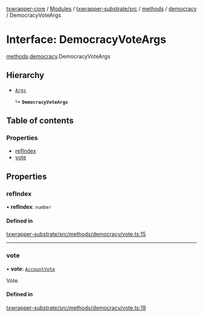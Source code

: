 [txwrapper-core](../README.md) / [Modules](../modules.md) / [txwrapper-substrate/src](../modules/txwrapper_substrate_src.md) / [methods](../modules/txwrapper_substrate_src.methods.md) / [democracy](../modules/txwrapper_substrate_src.methods.democracy.md) / DemocracyVoteArgs

# Interface: DemocracyVoteArgs

[methods](../modules/txwrapper_substrate_src.methods.md).[democracy](../modules/txwrapper_substrate_src.methods.democracy.md).DemocracyVoteArgs

## Hierarchy

- [`Args`](../modules/txwrapper_core_src.md#args)

  ↳ **`DemocracyVoteArgs`**

## Table of contents

### Properties

- [refIndex](txwrapper_substrate_src.methods.democracy.DemocracyVoteArgs.md#refindex)
- [vote](txwrapper_substrate_src.methods.democracy.DemocracyVoteArgs.md#vote)

## Properties

### refIndex

• **refIndex**: `number`

#### Defined in

[txwrapper-substrate/src/methods/democracy/vote.ts:15](https://github.com/paritytech/txwrapper-core/blob/bb9e677/packages/txwrapper-substrate/src/methods/democracy/vote.ts#L15)

___

### vote

• **vote**: [`AccountVote`](../modules/txwrapper_substrate_src._internal_.md#accountvote)

Vote.

#### Defined in

[txwrapper-substrate/src/methods/democracy/vote.ts:19](https://github.com/paritytech/txwrapper-core/blob/bb9e677/packages/txwrapper-substrate/src/methods/democracy/vote.ts#L19)
